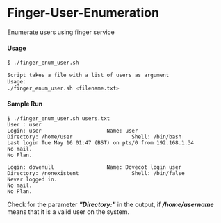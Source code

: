 # Finger-User-Enumeration
Enumerate users using finger service

#### Usage
```sh
$ ./finger_enum_user.sh

Script takes a file with a list of users as argument
Usage:
./finger_enum_user.sh <filename.txt>
```

#### Sample Run
```
$ ./finger_enum_user.sh users.txt
User : user
Login: user           			Name: user
Directory: /home/user               	Shell: /bin/bash
Last login Tue May 16 01:47 (BST) on pts/0 from 192.168.1.34
No mail.
No Plan.

Login: dovenull       			Name: Dovecot login user
Directory: /nonexistent             	Shell: /bin/false
Never logged in.
No mail.
No Plan.
```
Check for the parameter **<i>"Directory:"</i>** in the output, if **<i>/home/username</i>** means that it is a valid user on the system.
